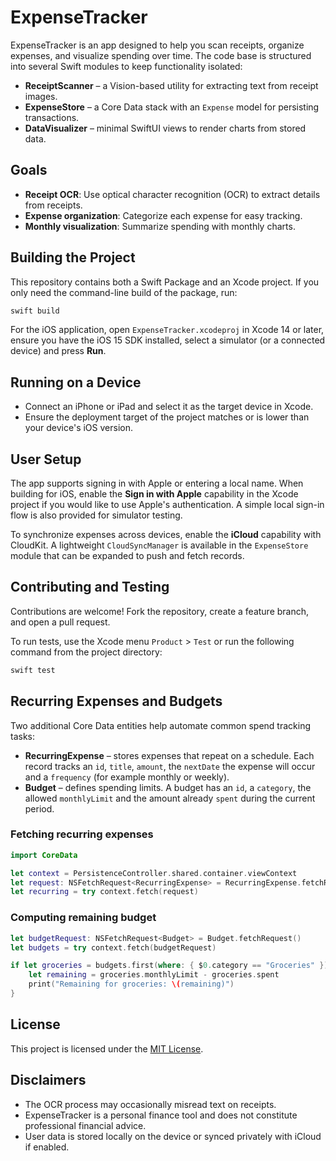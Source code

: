 # ExpenseTracker

ExpenseTracker is an app designed to help you scan receipts, organize expenses, and visualize spending over time. The code base is structured into several Swift modules to keep functionality isolated:

- **ReceiptScanner** – a Vision-based utility for extracting text from receipt images.
- **ExpenseStore** – a Core Data stack with an `Expense` model for persisting transactions.
- **DataVisualizer** – minimal SwiftUI views to render charts from stored data.

## Goals

- **Receipt OCR**: Use optical character recognition (OCR) to extract details from receipts.
- **Expense organization**: Categorize each expense for easy tracking.
- **Monthly visualization**: Summarize spending with monthly charts.

## Building the Project

This repository contains both a Swift Package and an Xcode project. If you only
need the command-line build of the package, run:

```bash
swift build
```

For the iOS application, open `ExpenseTracker.xcodeproj` in Xcode 14 or later,
ensure you have the iOS 15 SDK installed, select a simulator (or a connected
device) and press **Run**.

## Running on a Device

- Connect an iPhone or iPad and select it as the target device in Xcode.
- Ensure the deployment target of the project matches or is lower than your device's iOS version.

## User Setup

The app supports signing in with Apple or entering a local name. When building for iOS, enable the **Sign in with Apple** capability in the Xcode project if you would like to use Apple's authentication. A simple local sign-in flow is also provided for simulator testing.

To synchronize expenses across devices, enable the **iCloud** capability with CloudKit. A lightweight `CloudSyncManager` is available in the `ExpenseStore` module that can be expanded to push and fetch records.

## Contributing and Testing

Contributions are welcome! Fork the repository, create a feature branch, and open a pull request.

To run tests, use the Xcode menu `Product` > `Test` or run the following command from the project directory:
```bash
swift test
```

## Recurring Expenses and Budgets

Two additional Core Data entities help automate common spend tracking tasks:

- **RecurringExpense** – stores expenses that repeat on a schedule. Each record
  tracks an `id`, `title`, `amount`, the `nextDate` the expense will occur and
  a `frequency` (for example monthly or weekly).
- **Budget** – defines spending limits. A budget has an `id`, a `category`, the
  allowed `monthlyLimit` and the amount already `spent` during the current
  period.

### Fetching recurring expenses

```swift
import CoreData

let context = PersistenceController.shared.container.viewContext
let request: NSFetchRequest<RecurringExpense> = RecurringExpense.fetchRequest()
let recurring = try context.fetch(request)
```

### Computing remaining budget

```swift
let budgetRequest: NSFetchRequest<Budget> = Budget.fetchRequest()
let budgets = try context.fetch(budgetRequest)

if let groceries = budgets.first(where: { $0.category == "Groceries" }) {
    let remaining = groceries.monthlyLimit - groceries.spent
    print("Remaining for groceries: \(remaining)")
}
```


## License

This project is licensed under the [MIT License](LICENSE).


## Disclaimers

- The OCR process may occasionally misread text on receipts.
- ExpenseTracker is a personal finance tool and does not constitute professional financial advice.
- User data is stored locally on the device or synced privately with iCloud if enabled.
